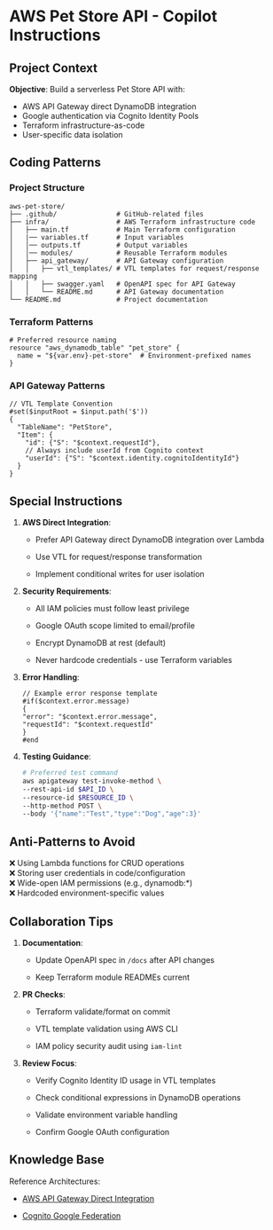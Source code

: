# AWS Pet Store API - Copilot Instructions

## Project Context
**Objective**: Build a serverless Pet Store API with:
- AWS API Gateway direct DynamoDB integration
- Google authentication via Cognito Identity Pools
- Terraform infrastructure-as-code
- User-specific data isolation

## Coding Patterns

### Project Structure
```
aws-pet-store/
├── .github/               # GitHub-related files
├── infra/                 # AWS Terraform infrastructure code
│   ├── main.tf            # Main Terraform configuration
│   |── variables.tf       # Input variables
│   │── outputs.tf         # Output variables
│   │── modules/           # Reusable Terraform modules
│   ├── api_gateway/       # API Gateway configuration
│   │   ├── vtl_templates/ # VTL templates for request/response mapping
│   │   ├── swagger.yaml   # OpenAPI spec for API Gateway
│   │   └── README.md      # API Gateway documentation
└── README.md              # Project documentation
```

### Terraform Patterns
```hcl
# Preferred resource naming
resource "aws_dynamodb_table" "pet_store" {
  name = "${var.env}-pet-store"  # Environment-prefixed names
}

```

### API Gateway Patterns
```vtl
// VTL Template Convention
#set($inputRoot = $input.path('$'))
{
  "TableName": "PetStore",
  "Item": {
    "id": {"S": "$context.requestId"},
    // Always include userId from Cognito context
    "userId": {"S": "$context.identity.cognitoIdentityId"}
  }
}
```

## Special Instructions

1.  **AWS Direct Integration**:
    
    -   Prefer API Gateway direct DynamoDB integration over Lambda
        
    -   Use VTL for request/response transformation
        
    -   Implement conditional writes for user isolation
        
2.  **Security Requirements**:
    
    -   All IAM policies must follow least privilege
        
    -   Google OAuth scope limited to email/profile
        
    -   Encrypt DynamoDB at rest (default)
        
    -   Never hardcode credentials - use Terraform variables
        
3.  **Error Handling**:

    ```vtl
    // Example error response template
    #if($context.error.message)
    {
    "error": "$context.error.message",
    "requestId": "$context.requestId"
    }
    #end
    ```

4.  **Testing Guidance**:
    ```bash
    # Preferred test command
    aws apigateway test-invoke-method \
    --rest-api-id $API_ID \
    --resource-id $RESOURCE_ID \
    --http-method POST \
    --body '{"name":"Test","type":"Dog","age":3}'
    ```

## Anti-Patterns to Avoid

❌ Using Lambda functions for CRUD operations  
❌ Storing user credentials in code/configuration  
❌ Wide-open IAM permissions (e.g., dynamodb:*)  
❌ Hardcoded environment-specific values

## Collaboration Tips

1.  **Documentation**:
    
    -   Update OpenAPI spec in  `/docs`  after API changes
        
    -   Keep Terraform module READMEs current
        
2.  **PR Checks**:
    
    -   Terraform validate/format on commit
        
    -   VTL template validation using AWS CLI
        
    -   IAM policy security audit using  `iam-lint`
        
3.  **Review Focus**:
    
    -   Verify Cognito Identity ID usage in VTL templates
        
    -   Check conditional expressions in DynamoDB operations
        
    -   Validate environment variable handling
        
    -   Confirm Google OAuth configuration
        

## Knowledge Base

Reference Architectures:

-   [AWS API Gateway Direct Integration](https://docs.aws.amazon.com/apigateway/latest/developerguide/integrating-api-with-aws-services-dynamodb.html)
    
-   [Cognito Google Federation](https://docs.aws.amazon.com/cognito/latest/developerguide/cognito-user-pools-identity-federation-google.html)